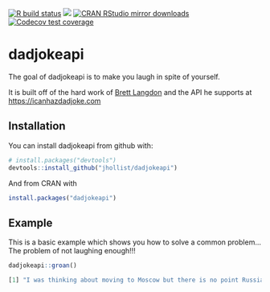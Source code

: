 [![R build
status](https://github.com/jhollist/dadjokeapi/workflows/R-CMD-check/badge.svg)](https://github.com/jhollist/dadjokeapi/actions)
[![](https://www.r-pkg.org/badges/version/dadjokeapi)](https://www.r-pkg.org/pkg/dadjokeapi)
[![CRAN RStudio mirror
downloads](https://cranlogs.r-pkg.org/badges/dadjokeapi)](https://www.r-pkg.org/pkg/dadjokeapi)
[![Codecov test
coverage](https://codecov.io/gh/jhollist/dadjokeapi/branch/master/graph/badge.svg)](https://codecov.io/gh/jhollist/dadjokeapi?branch=master)

# dadjokeapi

The goal of dadjokeapi is to make you laugh in spite of yourself.

It is built off of the hard work of [Brett Langdon](https://brett.is/) and the API he supports at <https://icanhazdadjoke.com>

## Installation

You can install dadjokeapi from github with:

``` r
# install.packages("devtools")
devtools::install_github("jhollist/dadjokeapi")
```

And from CRAN with

``` r
install.packages("dadjokeapi")
```

## Example

This is a basic example which shows you how to solve a common problem...  The problem of not laughing enough!!!

``` r
dadjokeapi::groan()

[1] "I was thinking about moving to Moscow but there is no point Russian into things."
```
